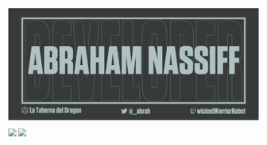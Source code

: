<img src="https://raw.githubusercontent.com/Tronikart/tronikart/master/assets/Github.png">


<img src="https://github-readme-stats.vercel.app/api?username=tronikart&show_icons=true&theme=gruvbox&bg_color=363a3a&title_color=b0c2bf&text_color=a2b0ae&icon_color=b0c2bf&hide=contribs,prs&line_height=30"> <img src="https://github-readme-stats.vercel.app/api/top-langs/?username=tronikart&hide=css,html&true&theme=merko&bg_color=363a3a&title_color=a2b0ae&text_color=a2b0ae&icon_color=b0c2bf">

<!--
**Tronikart/tronikart** is a ✨ _special_ ✨ repository because its `README.md` (this file) appears on your GitHub profile.

Here are some ideas to get you started:

- 🔭 I’m currently working on ...
- 🌱 I’m currently learning ...
- 👯 I’m looking to collaborate on ...
- 🤔 I’m looking for help with ...
- 💬 Ask me about ...
- 📫 How to reach me: ...
- 😄 Pronouns: ...
- ⚡ Fun fact: ...
-->
